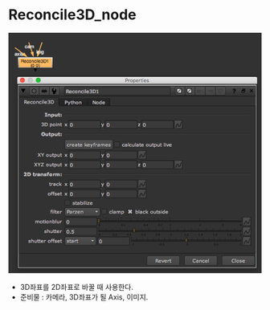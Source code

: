 # Reconcile3D\_node

![](../../.gitbook/assets/reconcile3d_node.png)

* 3D좌표를 2D좌표로 바꿀 때 사용한다.
* 준비물 : 카메라, 3D좌표가 될 Axis, 이미지.

